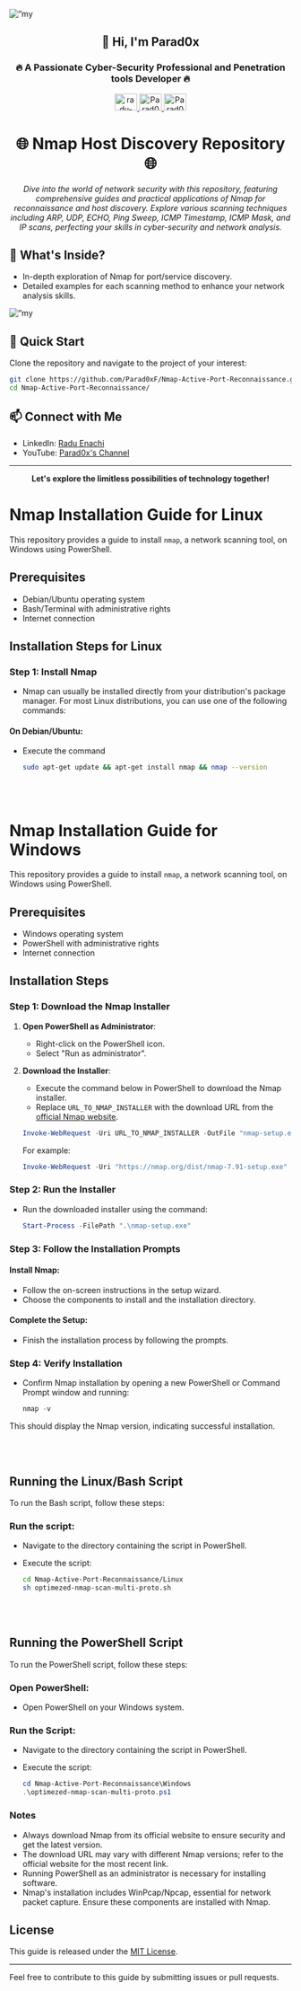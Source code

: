 <p align=”center”>
    <a>
        <img width=”200" height=”200" src=https://github.com/Parad0xF/Nmap-Active-Reconnaissance/assets/34218173/4d1a831c-7d46-4bc7-891b-e28aaaf72a4f" alt=”my banner”>
    <a/>
</p>

<h2 align="center">👋 Hi, I'm Parad0x</h1>
<h3 align="center">🔥 A Passionate Cyber-Security Professional and Penetration tools Developer 🔥</h3>

<p align="center">
    <a href="https://linkedin.com/in/radu-enachi" target="_blank">
        <img src="https://raw.githubusercontent.com/rahuldkjain/github-profile-readme-generator/master/src/images/icons/Social/linked-in-alt.svg" alt="radu-enachi" height="30" width="40"/>
    </a>
    <a href="https://www.youtube.com/channel/UC9jbwalXYXFl2kdZsUNY0Sw" target="_blank">
        <img src="https://raw.githubusercontent.com/rahuldkjain/github-profile-readme-generator/master/src/images/icons/Social/youtube.svg" alt="Parad0x's YouTube" height="30" width="40"/>
    </a>
    <a href="http://raensec.com" target="_blank">
        <img src="https://github.com/Parad0xF/Nmap-Active-Reconnaissance/assets/34218173/3b0f1874-20b3-48a9-be19-19ac5967ec59" alt="Parad0x's Website" height="30" width="40"/>
    </a>
</p>

<h1 align="center">🌐 Nmap Host Discovery Repository 🌐</h1>
<p align="center">
    <i>Dive into the world of network security with this repository, featuring comprehensive guides and practical applications of Nmap for reconnaissance and host discovery. Explore various scanning techniques including ARP, UDP, ECHO, Ping Sweep, ICMP Timestamp, ICMP Mask, and IP scans, perfecting your skills in cyber-security and network analysis.</i>
</p>



## 🌟 What's Inside?
- In-depth exploration of Nmap for port/service discovery.
- Detailed examples for each scanning method to enhance your network analysis skills.

<p align=”center”>
    <a>
        <img width=”200" height=”200"  src="https://github.com/Parad0xF/Nmap-Active-Port-Reconnaissance/assets/34218173/daf668bb-d86d-4aea-86fe-ff228ff0c024" alt=”my banner”>
    <a/>
</p>


## 🚀 Quick Start
Clone the repository and navigate to the project of your interest:
```bash
git clone https://github.com/Parad0xF/Nmap-Active-Port-Reconnaissance.git
cd Nmap-Active-Port-Reconnaissance/
```

## 📫 Connect with Me
- LinkedIn: [Radu Enachi](https://linkedin.com/in/radu-enachi)
- YouTube: [Parad0x's Channel](https://www.youtube.com/channel/UC9jbwalXYXFl2kdZsUNY0Sw)

---

<p align="center">
    <b>Let's explore the limitless possibilities of technology together!</b>
</p>

# Nmap Installation Guide for Linux

This repository provides a guide to install `nmap`, a network scanning tool, on Windows using PowerShell.

## Prerequisites

- Debian/Ubuntu operating system
- Bash/Terminal with administrative rights
- Internet connection

## Installation Steps for Linux

### Step 1: Install Nmap

- Nmap can usually be installed directly from your distribution's package manager. For most Linux distributions, you can use one of the following commands:

#### On Debian/Ubuntu:
- Execute the command
    ```bash
    sudo apt-get update && apt-get install nmap && nmap --version
    ```
<br></br>

# Nmap Installation Guide for Windows

This repository provides a guide to install `nmap`, a network scanning tool, on Windows using PowerShell.

## Prerequisites

- Windows operating system
- PowerShell with administrative rights
- Internet connection

## Installation Steps

### Step 1: Download the Nmap Installer

1. **Open PowerShell as Administrator**:
   - Right-click on the PowerShell icon.
   - Select "Run as administrator".

2. **Download the Installer**:
   - Execute the command below in PowerShell to download the Nmap installer. 
   - Replace `URL_TO_NMAP_INSTALLER` with the download URL from the [official Nmap website](https://nmap.org/download.html).

    ```powershell
    Invoke-WebRequest -Uri URL_TO_NMAP_INSTALLER -OutFile "nmap-setup.exe"
    ```

    For example:

    ```powershell
    Invoke-WebRequest -Uri "https://nmap.org/dist/nmap-7.91-setup.exe" -OutFile "nmap-setup.exe"
    ```

### Step 2: Run the Installer

- Run the downloaded installer using the command:

  ```powershell
  Start-Process -FilePath ".\nmap-setup.exe"
### Step 3: Follow the Installation Prompts

#### Install Nmap:
- Follow the on-screen instructions in the setup wizard.
- Choose the components to install and the installation directory.

#### Complete the Setup:
- Finish the installation process by following the prompts.

### Step 4: Verify Installation

- Confirm Nmap installation by opening a new PowerShell or Command Prompt window and running:
  ```powershell
  nmap -v
This should display the Nmap version, indicating successful installation.

<br></br>




## Running the Linux/Bash Script
To run the Bash script, follow these steps:

### Run the script:
- Navigate to the directory containing the script in PowerShell.
- Execute the script:

    ```sh
    cd Nmap-Active-Port-Reconnaissance/Linux
    sh optimezed-nmap-scan-multi-proto.sh
    ```
<br></br>


## Running the PowerShell Script
To run the PowerShell script, follow these steps:
### Open PowerShell:
- Open PowerShell on your Windows system.

### Run the Script:
- Navigate to the directory containing the script in PowerShell.
- Execute the script:

    ```powershell
    cd Nmap-Active-Port-Reconnaissance\Windows
    .\optimezed-nmap-scan-multi-proto.ps1
### Notes
- Always download Nmap from its official website to ensure security and get the latest version.
- The download URL may vary with different Nmap versions; refer to the official website for the most recent link.
- Running PowerShell as an administrator is necessary for installing software.
- Nmap's installation includes WinPcap/Npcap, essential for network packet capture. Ensure these components are installed with Nmap.

## License

This guide is released under the [MIT License](LICENSE).

---

Feel free to contribute to this guide by submitting issues or pull requests.

